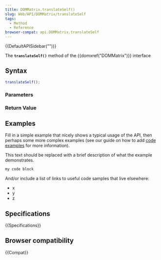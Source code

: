 ```yaml
---
title: DOMMatrix.translateSelf()
slug: Web/API/DOMMatrix/translateSelf
tags:
  - Method
  - Reference
browser-compat: api.DOMMatrix.translateSelf
---
```

{{DefaultAPISidebar("")}}

The **`translateSelf()`** method of the {{domxref("DOMMatrix")}} interface 

## Syntax

```js
translateSelf();
```

### Parameters



### Return Value



## Examples

Fill in a simple example that nicely shows a typical usage of the API, then perhaps some more complex examples (see our guide on how to add [code examples](/en-US/docs/MDN/Contribute/Structures/Code_examples) for more information).

This text should be replaced with a brief description of what the example demonstrates.

```js
my code block
```

And/or include a list of links to useful code samples that live elsewhere:

*   x
*   y
*   z

## Specifications

{{Specifications}}

## Browser compatibility

{{Compat}}

